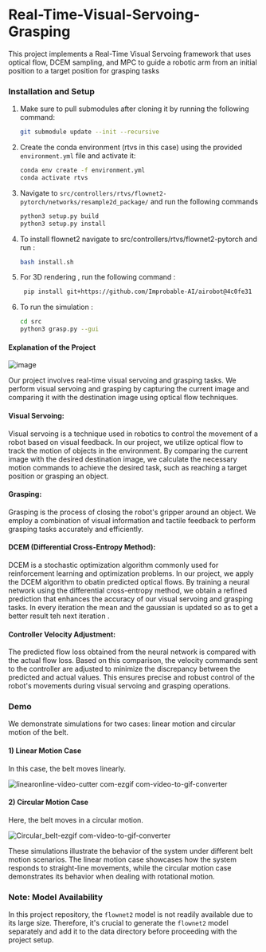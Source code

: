 # Real-Time-Visual-Servoing-Grasping
This project implements a Real-Time Visual Servoing framework that uses optical flow, DCEM sampling, and MPC to guide a robotic arm from an initial position to a target position for grasping tasks

### Installation and Setup

1. Make sure to pull submodules after cloning it by running the following command:
   ```bash
   git submodule update --init --recursive

2. Create the conda environment (rtvs in this case) using the provided `environment.yml` file and activate it:
   
   ```bash
   conda env create -f environment.yml
   conda activate rtvs

3. Navigate to ```src/controllers/rtvs/flownet2-pytorch/networks/resample2d_package/``` and run the following commands
   
   ```bash
   python3 setup.py build
   python3 setup.py install

4. To install flownet2 navigate to src/controllers/rtvs/flownet2-pytorch and run :
   ```bash
   bash install.sh
   
5. For 3D rendering , run the following command :
 
   ```bash
    pip install git+https://github.com/Improbable-AI/airobot@4c0fe31

6. To run the simulation :
   ```bash
   cd src
   python3 grasp.py --gui

#### Explanation of the Project

![image](https://github.com/AniruthSuresh/Real-Time-Visual-Servoing-Grasping/assets/137063103/f09d22dd-c5a4-41d8-adf4-135916f2d70a)


Our project involves real-time visual servoing and grasping tasks. We perform visual servoing and grasping by capturing the current image and comparing it with the destination image using optical flow techniques.

#### Visual Servoing:
Visual servoing is a technique used in robotics to control the movement of a robot based on visual feedback. In our project, we utilize optical flow to track the motion of objects in the environment. By comparing the current image with the desired destination image, we calculate the necessary motion commands to achieve the desired task, such as reaching a target position or grasping an object.

#### Grasping:
Grasping is the process of closing the robot's gripper around an object. We employ a combination of visual information and tactile feedback to perform grasping tasks accurately and efficiently.

#### DCEM (Differential Cross-Entropy Method):
DCEM is a stochastic optimization algorithm commonly used for reinforcement learning and optimization problems. In our project, we apply the DCEM algorithm to obatin predicted optical flows. By training a neural network using the differential cross-entropy method, we obtain a refined prediction that enhances the accuracy of our visual servoing and grasping tasks. In every iteration the mean and the gaussian is updated so as to get a better result teh next iteration .

#### Controller Velocity Adjustment:
The predicted flow loss obtained from the neural network is compared with the actual flow loss. Based on this comparison, the velocity commands sent to the controller are adjusted to minimize the discrepancy between the predicted and actual values. This ensures precise and robust control of the robot's movements during visual servoing and grasping operations.

### Demo

We demonstrate simulations for two cases: linear motion and circular motion of the belt.

#### 1) Linear Motion Case
In this case, the belt moves linearly.

![linearonline-video-cutter com-ezgif com-video-to-gif-converter](https://github.com/AniruthSuresh/Real-Time-Visual-Servoing-Grasping/assets/137063103/72a05d35-e348-4c68-a842-12ab26c73918)


#### 2) Circular Motion Case
Here, the belt moves in a circular motion.

![Circular_belt-ezgif com-video-to-gif-converter](https://github.com/AniruthSuresh/Real-Time-Visual-Servoing-Grasping/assets/137063103/630c88d0-c41a-4ec9-89b0-081d0249d9e0)


These simulations illustrate the behavior of the system under different belt motion scenarios. The linear motion case showcases how the system responds to straight-line movements, while the circular motion case demonstrates its behavior when dealing with rotational motion.

### Note: Model Availability

In this project repository, the `flownet2` model is not readily available due to its large size. Therefore, it's crucial to generate the `flownet2` model separately and add it to the data directory before proceeding with the project setup.


